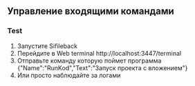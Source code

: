 ## Управление входящими командами

### Test

1. Запустите Sifileback
2. Перейдите в Web terminal http://localhost:3447/terminal
3. Отправьте команду которую поймет программа {"Name":"RunKod","Text":"Запуск проекта с вложением"}
4. Или просто наблюдайте за логами

